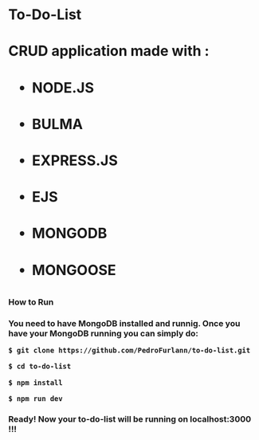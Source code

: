 <h1>To-Do-List<h1>

CRUD application made with :

<ul>
<li><h4>NODE.JS</h4><li>
<h4>BULMA</h4>
<li><h4>EXPRESS.JS</h4></li>
<li><h4>EJS</h4></li>
<li><h4>MONGODB</h4></li>
<li><h4>MONGOOSE</h4</li>
</ul>

<h3> How to Run <h3>

You need to have MongoDB installed and runnig. Once you have your MongoDB running you can simply do:

```$ git clone https://github.com/PedroFurlann/to-do-list.git```

```$ cd to-do-list```

```$ npm install```

```$ npm run dev```

<h3>Ready! Now your to-do-list will be running on localhost:3000 !!!<h3>
